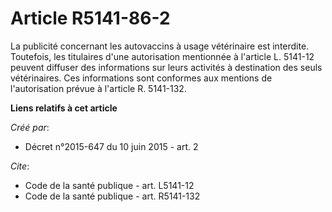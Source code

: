 # Article R5141-86-2

La publicité concernant les autovaccins à usage vétérinaire est interdite. Toutefois, les titulaires d'une autorisation
mentionnée à l'article L. 5141-12 peuvent diffuser des informations sur leurs activités à destination des seuls vétérinaires.
Ces informations sont conformes aux mentions de l'autorisation prévue à l'article R. 5141-132.

**Liens relatifs à cet article**

_Créé par_:

  - Décret n°2015-647 du 10 juin 2015 - art. 2

_Cite_:

  - Code de la santé publique - art. L5141-12
  - Code de la santé publique - art. R5141-132
